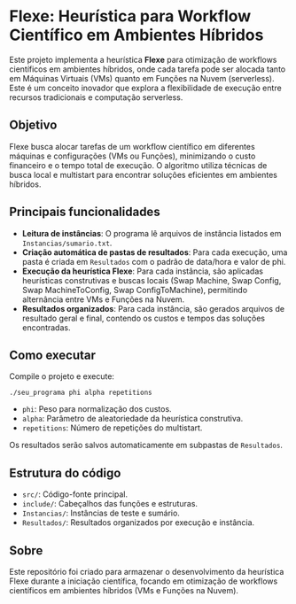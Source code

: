 # Flexe: Heurística para Workflow Científico em Ambientes Híbridos

Este projeto implementa a heurística **Flexe** para otimização de workflows científicos em ambientes híbridos, onde cada tarefa pode ser alocada tanto em Máquinas Virtuais (VMs) quanto em Funções na Nuvem (serverless). Este é um conceito inovador que explora a flexibilidade de execução entre recursos tradicionais e computação serverless.

## Objetivo
Flexe busca alocar tarefas de um workflow científico em diferentes máquinas e configurações (VMs ou Funções), minimizando o custo financeiro e o tempo total de execução. O algoritmo utiliza técnicas de busca local e multistart para encontrar soluções eficientes em ambientes híbridos.

## Principais funcionalidades
- **Leitura de instâncias**: O programa lê arquivos de instância listados em `Instancias/sumario.txt`.
- **Criação automática de pastas de resultados**: Para cada execução, uma pasta é criada em `Resultados` com o padrão de data/hora e valor de phi.
- **Execução da heurística Flexe**: Para cada instância, são aplicadas heurísticas construtivas e buscas locais (Swap Machine, Swap Config, Swap MachineToConfig, Swap ConfigToMachine), permitindo alternância entre VMs e Funções na Nuvem.
- **Resultados organizados**: Para cada instância, são gerados arquivos de resultado geral e final, contendo os custos e tempos das soluções encontradas.

## Como executar
Compile o projeto e execute:
```
./seu_programa phi alpha repetitions
```
- `phi`: Peso para normalização dos custos.
- `alpha`: Parâmetro de aleatoriedade da heurística construtiva.
- `repetitions`: Número de repetições do multistart.

Os resultados serão salvos automaticamente em subpastas de `Resultados`.

## Estrutura do código
- `src/`: Código-fonte principal.
- `include/`: Cabeçalhos das funções e estruturas.
- `Instancias/`: Instâncias de teste e sumário.
- `Resultados/`: Resultados organizados por execução e instância.

## Sobre
Este repositório foi criado para armazenar o desenvolvimento da heurística Flexe durante a iniciação científica, focando em otimização de workflows científicos em ambientes híbridos (VMs e Funções na Nuvem).
